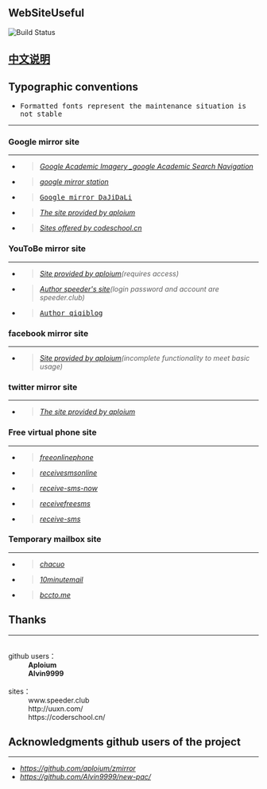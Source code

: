 WebSiteUseful
---
![Build Status](https://travis-ci.org/shadowsocks/libQtShadowsocks.svg?branch=master)    

   [中文说明](https://github.com/loremwalker/WebSiteUseful/wiki/WebSiteUseful)
---
## Typographic conventions
 * <samp>Formatted fonts represent the maintenance situation is not stable</samp>
---
### Google mirror site 
---
 * ><i>[Google Academic Imagery _google Academic Search Navigation](http://ac.scmor.com/)</i>
 * ><i>[google mirror station](https://google.jiongjun.cc/)</i>
 * ><samp>[Google mirror DaJiDaLi](https://guge.db233.ml/)</samp>
 * ><i>[The site provided by aploium](https://g.zmirrordemo.com)</i>
 * ><i>[Sites offered by codeschool.cn](https://www.gotype.tk/)</i>
 
### YouToBe mirror site
---
* ><i>[Site provided by aploium](https://ytb-pc.zmirrordemo.com/)(requires access)</i>
* ><i>[Author speeder's site](https://youtube.speeder.cf/)(login password and account are speeder.club)</i>
* ><samp>[Author qiqiblog](http://wall.qiqiblog.cn/)</samp>
### facebook mirror site
---
* ><i>[Site provided by aploium](https://fb.zmirrordemo.com)(incomplete functionality to meet basic usage)</i>
### twitter mirror site
---
* ><i>[The site provided by aploium](https://t-pc.zmirrordemo.com/)</i>

### Free virtual phone site
---
* ><i>[freeonlinephone](https://www.freeonlinephone.org/)</i>
* ><i>[receivesmsonline](https://www.receivesmsonline.net/)</i>
* ><i>[receive-sms-now](http://receive-sms-now.com/)</i>
* ><i>[receivefreesms](http://receivefreesms.com)</i>
* ><i>[receive-sms](http://www.receive-sms.com)</i>
### Temporary mailbox site
---
* ><i>[chacuo](http://24mail.chacuo.net/)</i>
* ><i>[10minutemail](https://10minutemail.org/)</i>
* ><i>[bccto.me](http://www.bccto.me)</i>
## Thanks
---
<dl>
  <dt>github users：</dt>
  <dd><b>Aploium</b></dd>
  <dd><b>Alvin9999</b></dd>
  <dt>sites：</dt>
  <dd>www.speeder.club</dd>
  <dd>http://uuxn.com/</dd>
  <dd>https://coderschool.cn/</dd>
</dl>  

## Acknowledgments github users of the project
---
* <i>https://github.com/aploium/zmirror</i>
* <i>https://github.com/Alvin9999/new-pac/</i>

